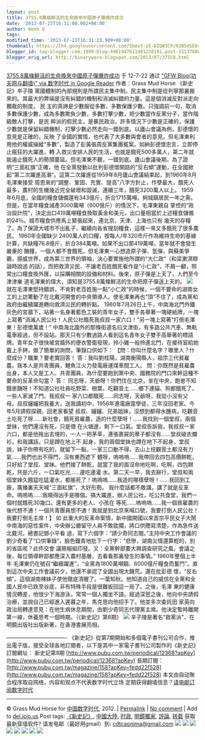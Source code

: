 ```yaml
---
layout: post
title: 3755.8萬條鮮活的生命換來中國原子彈爆炸成功
date: '2013-07-23T16:31:00.002+08:00'
author: Wenh Q
tags:
modified_time: '2013-07-23T16:31:23.909+08:00'
thumbnail: https://lh4.googleusercontent.com/5bmvS-iE-8IQW3CPcN3B5dSE6vDi9qdROeMR4u3om5o1ndY5KMuK6Z2cXOgu7XW5gMfoULk6v-91yMJBvjPyt9EYL2uDg97ZATnWyzC4B1b7pITyGYw=s72-c
blogger_id: tag:blogger.com,1999:blog-4961947611491238191.post-3313788623191772899
blogger_orig_url: http://binaryware.blogspot.com/2013/07/37558.html
---
```

[
3755.8萬條鮮活的生命換來中國原子彈爆炸成功](http://feedproxy.google.com/~r/chinagfwblog/~3/lNyHV-JApxc/)
于 12-7-22 通过 ["GFW Blog(功夫网与翻墙)" via 数字时代 in Google
Reader](http://feeds2.feedburner.com/chinagfwblog) 作者：Grass Mud Horse
《新史記》辛子陵
黨國體制的內部規則是所謂民主集中制。民主集中制是從列寧那裏搬來的。其最大的弊端是沒有糾錯的機制和消滅糾錯的力量。這是個消滅反對派走向獨裁的制度。
民
主的真諦是少數服從多數，多數保護少數。只強調前一句，取消多數保護少數，成為多數欺負少數，多數打擊少數，把少數當作反黨分子，當作階級敵人打擊，是民
粹派的假民主，是暴民政治。許多情況下少數是正確的，保護少數就是保留糾錯機制，打擊少數必然走向一錯到底。以廬山會議為例，彭德懷的意見是正確的，反映
了全國的實情，也代表了大多數與會者的意見。但毛澤東利用他的權威操縱“多數”，製造了彭黃張周反黨集團冤案。如納彭德懷忠言，立即停止瘋狂的大躍進，轉
入救災安排人民的生活，也就是餓死500多萬人，第二年就能遏止餓死人的勢頭蔓延。但毛澤東不聽，一錯到底。廬山會議後期，為了證明“三面紅旗”正確，他
在全黨發動以批判彭德懷開路的“反右傾”運動，在全國掀起“第二次躍進高潮”。這第二次躍進從1959年8月廬山會議結束起，到1960年8月毛澤東接受
周恩來的“調整、鞏固、充實、提高”八字方針止，作孽最大，餓死人最多，農村的生機幾近完全破壞和毀滅，連續三年，餓死3200萬人以上。
1959
年6月底，全國的糧食儲備還有343億斤，折合1715萬噸，夠城鎮居民一年之需。但是，在當年糧食減產3000萬噸（600億斤）的情況下，毛澤東親自
掌控的“政治設計院”，決定出口419萬噸糧食換取黃金和美元，出口量相當於上述糧食儲備的24％。城市糧食供應馬上緊張起來，連北京、天津、上海也只有
幾天的存糧了。為了保證大城市不出亂子，繼續向各省搜刮糧食，這樣一來又多餓死了很多農民。
1960年全國缺少
2400萬人的口糧，按每人/年320市斤作為維持生命的基線計算，共缺糧76.8億斤，折合384萬噸。如果不出口那419萬噸，當年就不會發生嚴重的
饑饉，一個人都不會餓死。但毛澤東一心想造原子彈、氫彈，與蘇美爭霸，揚威世界，成為第三世界的領袖，決心要實施他所謂的“大仁政”（和梁漱溟辯論時說過
的話），而把救濟災民、不讓老百姓餓死看作是“小仁政”，不屑一顧，照常出口糧食換外匯，以採購相關的設備和材料。後來，原子彈是上天了，人們至今津津樂
道毛澤東的偉大，須知是3755.8萬條鮮活的生命把原子彈送上天的。
![](https://lh4.googleusercontent.com/5bmvS-iE-8IQW3CPcN3B5dSE6vDi9qdROeMR4u3om5o1ndY5KMuK6Z2cXOgu7XW5gMfoULk6v-91yMJBvjPyt9EYL2uDg97ZATnWyzC4B1b7pITyGYw)
就在毛澤東堅持錯誤，不肯對老百姓施一點“小仁政”的時候，一個不要命的湖南女工的上訪驚動了在北戴河開會的中央領導人。使毛澤東再也“頂”不住了，成為黨和政府由繼續躍進轉向救濟災民的轉折點。
1960年7月26日上午，中南海北門外鐵灰色的宮牆下，站著一名身著藍色工裝的青年女子，雙手各舉著一塊硬紙牌，一塊上寫著“消滅人民公社！人民公社餓死我叔叔一家六口！”另一塊上寫著“打倒毛澤東！彭德懷萬歲！”
中南海北牆外的那條街道名曰文津街，有多路公共汽車、無軌電車經過，但不設站。那天只有少數過路人看到這名青年女子雙手高舉著的標語牌。青年女子很快被宮牆外的便衣警衛發現，拎小雞一般拎進北門，在接待室給她戴上手銬，做了簡單的詢問，筆錄口供如下：
【問：你叫什麼名字？哪里人？什麼成分？職業？要老實回答！
答：我叫劉桂陽，湖南衡陽縣人，祖宗三代貧雇農。我本人是共青團員，鯉魚江火力發電廠運煤車間工人。
問：你既然是貧雇農出身，本人又是工人、共青團員，為什麼要跑到黨中央、國務院的門口來幹這種不要命的反革命勾當？
答：
同志呀，天爺呀！你們住在北京，坐在中央，飽崽不知餓崽饑呀！不知道公社社員吃野菜、樹葉，吃觀音土……鄉下連貓、狗都餓死了，一些人家滅了門。我叔叔一
家六口都餓死……同志呀，天爺呀，我從小沒有父母，叔叔嬸嬸把我養大，送我讀初中，1956年進電廠當學徒，三年沒回老家。今年5月請假探親，回老家看望
叔叔、嬸嬸、兄弟姐妹，沒想到都得水腫病，吃觀音土吃死了呀……新社會，餓死貧雇農，造的什麼孽呀！……我找到一個堂叔，兩個堂妹，他們還沒有死，只是偎
在火塘邊，剩下一口氣。堂叔告訴我，我叔叔一家六口，都是他拖出去埋的，一人一把茅草，連張裹屍的蓆子都沒有……堂叔破衣爛衫，和我講話，只是蹲在地上不
起身，我的兩個堂妹也蹲在地下不起身，堂叔說，妹子你帶有吃的，就留下一點，一家三口動不得，去山上挖觀音土都沒有力氣……我們也出不得門，沒有東西遮下
體呀，嗚嗚嗚……我帶回去四包高價餅乾，只好給了堂叔、堂妹。他們接了餅乾，就當了我的面沒命地吃啊，吃啊，四包餅乾，共是六斤，一口氣吃光……邊吃邊灌
水。第二天一早，我去辭行，堂叔和兩個堂妹久餓猛吃猛灌水，都脹死了！嗚嗚嗚……我造的哪樣孽呀！……我回到工廠，廣播裏天天喊“三面紅旗”，大好形勢。
我什麼話都不敢講，講了就是反革命。嗚嗚嗚……我曉得凶手是哪個。搞大躍進，辦人民公社，吃公共食堂，我們一個村就餓死30幾口。還有更多的老人、小孩在
等死……嗚嗚嗚……我一個貧雇農的後代想不通！一個共青團員想不通！我就是到北京來喊口號，我要打倒人民公社！我要打倒毛主席！】
如
此重大的反革命案情，新中國開國以來首宗平民女子大鬧中南海的惡性案件，中央辦公廳留守人員不敢耽擱，將口供謄寫清楚，作為急件送北戴河。總書記鄧小平看
過，寫下六個字：“請少奇同志閱。”主持中央工作會議的劉少奇看了“口供筆錄”，臉色鐵青地批下一行字：“悲慘，湖南災情還算輕的，別的省區呢？此件交會
議簡報組印發。又：全黨幹部要大興調查研究之風，會議之後，每位領導幹部都應深入農村基層，去看看那裏發生的事情。”
1960年整個上半年
毛澤東仍在號召“繼續躍進”，“全黨為1800萬噸鋼、6000億斤糧食而奮鬥”。直到這次中央工作會議前夕，他還不承認了全國出現大饑荒。還在批彭德
懷，“反右傾”。這個湖南辣妹子使他徹底清醒了。一葉知秋。他知道自己的威信在全黨和全國人民中已跌至谷底，非有特殊手段是很難扳回這一局了。之後，毛澤
東的健康情況轉差，他很少下海游泳，常常一個人獨坐不語。經過深思之後，他向中央請假治療，並說自己已經進入遲暮之年，馬克思向他招手了。他並多次委託田
家英向政治局轉達意見：在他生病休息期間，由劉少奇同志代理黨主席。他決定暫時離開第一線，休養思考一個時期。（《新史記》第8期）
![](https://lh3.googleusercontent.com/45rxe2yqlD_SsGKElZue_4AvnALmVBK8JAC3E0dr8ZhRBGFcy6Klr6K758hRw1Ro0Jgls69GFWZ1XpeCMzYY2S31YbfiNfcMsDmczHKqNxi7tNLlN6Y)
辛子陵是著名“救黨派”，在明鏡出版社出版新著，在香港書展亮相。

———————————-
《新史記》從第7期開始和多個電子書刊公司合作，推出電子版，接受全球各地訂閱者，以下是其中一家電子書刊公司製作的《新史記》訂閱網址：
新史記第8期
[http://www.pubu.com.tw/periodical/12368?apKey](http://www.pubu.com.tw/periodical/12368?apKey)
長期訂閱：
[http://www.pubu.com.tw/magazine/158?apKey=fedd22f528](http://www.pubu.com.tw/magazine/158?apKey=fedd22f528)
本文由自动聚合程序取自网络，内容和观点不代表数字时代立场
定期获得翻墙信息？[请电邮订阅数字时代](http://eepurl.com/msuvD)
[](http://eepurl.com/msuvD)


* * * * *

© Grass Mud Horse for [中国数字时代](https://mycdtweb.info/chinese),
2012. |
[Permalink](https://mycdtweb.info/chinese/2012/07/3755-8%e8%90%ac%e6%a2%9d%e9%ae%ae%e6%b4%bb%e7%9a%84%e7%94%9f%e5%91%bd%e6%8f%9b%e4%be%86%e4%b8%ad%e5%9c%8b%e5%8e%9f%e5%ad%90%e5%bd%88%e7%88%86%e7%82%b8%e6%88%90%e5%8a%9f/) |
[No
comment](https://mycdtweb.info/chinese/2012/07/3755-8%e8%90%ac%e6%a2%9d%e9%ae%ae%e6%b4%bb%e7%9a%84%e7%94%9f%e5%91%bd%e6%8f%9b%e4%be%86%e4%b8%ad%e5%9c%8b%e5%8e%9f%e5%ad%90%e5%bd%88%e7%88%86%e7%82%b8%e6%88%90%e5%8a%9f/#comments) |
Add to
[del.icio.us](http://del.icio.us/post?url=https://mycdtweb.info/chinese/2012/07/3755-8%E8%90%AC%E6%A2%9D%E9%AE%AE%E6%B4%BB%E7%9A%84%E7%94%9F%E5%91%BD%E6%8F%9B%E4%BE%86%E4%B8%AD%E5%9C%8B%E5%8E%9F%E5%AD%90%E5%BD%88%E7%88%86%E7%82%B8%E6%88%90%E5%8A%9F/&title=3755.8%E8%90%AC%E6%A2%9D%E9%AE%AE%E6%B4%BB%E7%9A%84%E7%94%9F%E5%91%BD%E6%8F%9B%E4%BE%86%E4%B8%AD%E5%9C%8B%E5%8E%9F%E5%AD%90%E5%BD%88%E7%88%86%E7%82%B8%E6%88%90%E5%8A%9F)
Post tags:
[《新史記》](https://mycdtweb.info/chinese/tag/%e3%80%8a%e6%96%b0%e5%8f%b2%e8%a8%98%e3%80%8b/?category=10466),
[中國大陸](https://mycdtweb.info/chinese/tag/%e4%b8%ad%e5%9c%8b%e5%a4%a7%e9%99%b8/?category=10466),
[时政](https://mycdtweb.info/chinese/tag/%e6%97%b6%e6%94%bf/?category=10466),
[明鏡獨家](https://mycdtweb.info/chinese/tag/%e6%98%8e%e9%8f%a1%e7%8d%a8%e5%ae%b6/?category=10466),
[評論](https://mycdtweb.info/chinese/tag/%e8%a9%95%e8%ab%96/?category=10466),
[转载](https://mycdtweb.info/chinese/tag/%e8%bd%ac%e8%bd%bd/?category=10466)
获取最新穿墙软件? 请发电邮（最好用gmail）到:
[cdtcaonima@gmail.com](mailto:cdtcaonima@gmail.com)
[](mailto:cdtcaonima@gmail.com)
[](mailto:cdtcaonima@gmail.com)
![](https://lh5.googleusercontent.com/mZvi7CRIKiUAlFuIBgLkx51gaoqCMVLWWh5Lnm-u5fWjHRd6u-bW2WJ2FExt9824vhEmLcq0sxmMJnror2k90Y7Ao2Boi4LyPh9p_70Ark-3sj-b2zM) ![](https://lh3.googleusercontent.com/Km4rIQUMyZ6MwBrVeo8i0xB7uEjYbdIyhSL819Jakv-xlTv7bVr6tU3Rpgk4I27_u7L8U0--SF47zz1o9eZb3DSrDhb6nwQrN24N60UOnSa_Wi8CQHE) ![](https://lh5.googleusercontent.com/O72eicCvKWqaiTlHsIysy12r-NpISOQLbxUrM65pHOUPR8MAbRqRIq_b1ThHQMJvfQlbZ2cFQg2AzrJsbvVssYBATGkYOYlqc9bONimNdaJtfhxZAdg) ![](https://lh6.googleusercontent.com/_zgvdQFQs2mc2JDRv3y91OUHlfVNBtY4oXyXYmcb4MzL12DZoyWtIr2a5gvd6xr8T1P-6Jgqq4ncU5EqGpncjj5xKgEmUy6esRmNgECpwkGlpwq-WNQ) ![](https://lh5.googleusercontent.com/JtW8FcRdcA6K0IuBVhl2VxDvaZAH8j52yRf_IyXGQXZdWbbcPfY1CxoEV1dJvGgYiKofEO9J4tak4ZC34uxdUoElc4kgJf-beqwJUmzw_r2d68JP3eU) ![](https://lh3.googleusercontent.com/nRX3mYlaabSaFSX-KKWGKnWYsB76VqZbnGa4iA7CmlS-6_9A1BYa1ZY9ADnaSWy4Ww-kVWbN6Ljh1suMk1hNjFhd86JZluQJjtsZKkj-OBrQ1kVzVZE) ![](https://lh5.googleusercontent.com/VLdWWV8O_2U7CSn6aWOEQNrS_SkL-ICs9poxEATATwFsgVdBAoYdAWrG_qZcY8bimeRICo40-PMxrp5Dx6GttkxgFLlNK8mWlYXX02exNKVdwdcAdYU) ![](https://lh5.googleusercontent.com/J2DjIH8EnyOzQ4lWWSA7P8Aa9nImx5ZGtefBLCcHvk0GvK9jmIF-Dk5XqhtRTXlbLQHpi9P4wz89cqVX5IzQ21IplzNaJHPdvKYEH3F0oGjmpF9Mm3g)
